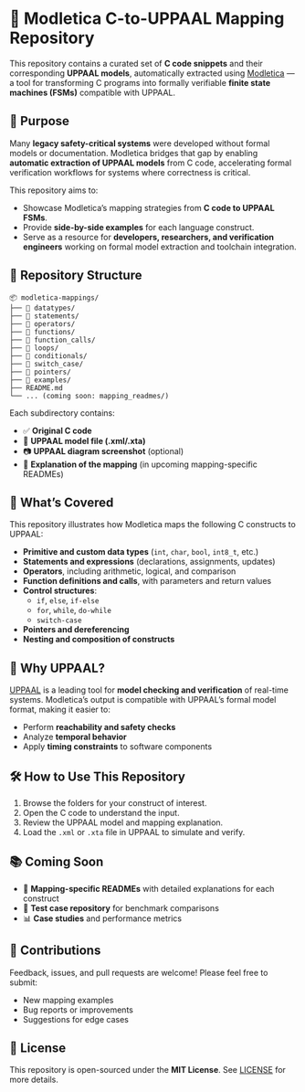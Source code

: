 # 🧠 Modletica C-to-UPPAAL Mapping Repository

This repository contains a curated set of **C code snippets** and their corresponding **UPPAAL models**, automatically extracted using [Modletica](https://github.com/your-modletica-link) — a tool for transforming C programs into formally verifiable **finite state machines (FSMs)** compatible with UPPAAL.

## 🚀 Purpose

Many **legacy safety-critical systems** were developed without formal models or documentation. Modletica bridges that gap by enabling **automatic extraction of UPPAAL models** from C code, accelerating formal verification workflows for systems where correctness is critical.

This repository aims to:

- Showcase Modletica’s mapping strategies from **C code to UPPAAL FSMs**.
- Provide **side-by-side examples** for each language construct.
- Serve as a resource for **developers, researchers, and verification engineers** working on formal model extraction and toolchain integration.

## 📁 Repository Structure

```
📦 modletica-mappings/
├── 📁 datatypes/
├── 📁 statements/
├── 📁 operators/
├── 📁 functions/
├── 📁 function_calls/
├── 📁 loops/
├── 📁 conditionals/
├── 📁 switch_case/
├── 📁 pointers/
├── 📁 examples/
├── README.md
└── ... (coming soon: mapping_readmes/)
```

Each subdirectory contains:
- ✅ **Original C code**
- 🔁 **UPPAAL model file (.xml/.xta)**
- 📷 **UPPAAL diagram screenshot** (optional)
- 📄 **Explanation of the mapping** (in upcoming mapping-specific READMEs)

## 📌 What’s Covered

This repository illustrates how Modletica maps the following C constructs to UPPAAL:

- **Primitive and custom data types** (`int`, `char`, `bool`, `int8_t`, etc.)
- **Statements and expressions** (declarations, assignments, updates)
- **Operators**, including arithmetic, logical, and comparison
- **Function definitions and calls**, with parameters and return values
- **Control structures**:
  - `if`, `else`, `if-else`
  - `for`, `while`, `do-while`
  - `switch-case`
- **Pointers and dereferencing**
- **Nesting and composition of constructs**

## 🧩 Why UPPAAL?

[UPPAAL](https://uppaal.org/) is a leading tool for **model checking and verification** of real-time systems. Modletica’s output is compatible with UPPAAL’s formal model format, making it easier to:

- Perform **reachability and safety checks**
- Analyze **temporal behavior**
- Apply **timing constraints** to software components

## 🛠 How to Use This Repository

1. Browse the folders for your construct of interest.
2. Open the C code to understand the input.
3. Review the UPPAAL model and mapping explanation.
4. Load the `.xml` or `.xta` file in UPPAAL to simulate and verify.

## 📚 Coming Soon

- 📘 **Mapping-specific READMEs** with detailed explanations for each construct
- 🧪 **Test case repository** for benchmark comparisons
- 📊 **Case studies** and performance metrics

## 🤝 Contributions

Feedback, issues, and pull requests are welcome! Please feel free to submit:
- New mapping examples
- Bug reports or improvements
- Suggestions for edge cases

## 📄 License

This repository is open-sourced under the **MIT License**. See [LICENSE](./LICENSE) for more details.